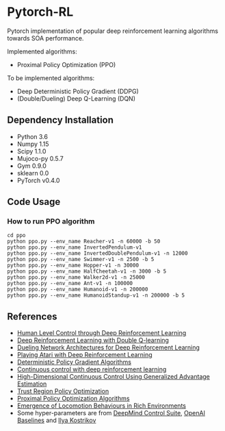 # Pytorch-RL
Pytorch implementation of popular deep reinforcement learning algorithms towards SOA performance.

Implemented algorithms:
* Proximal Policy Optimization (PPO)

To be implemented algorithms:
* Deep Deterministic Policy Gradient (DDPG)
* (Double/Dueling) Deep Q-Learning (DQN)

## Dependency Installation
* Python 3.6
* Numpy 1.15
* Scipy 1.1.0
* Mujoco-py 0.5.7
* Gym 0.9.0
* sklearn 0.0
* PyTorch v0.4.0

## Code Usage
### How to run PPO algorithm
```
cd ppo
python ppo.py --env_name Reacher-v1 -n 60000 -b 50
python ppo.py --env_name InvertedPendulum-v1
python ppo.py --env_name InvertedDoublePendulum-v1 -n 12000
python ppo.py --env_name Swimmer-v1 -n 2500 -b 5
python ppo.py --env_name Hopper-v1 -n 30000
python ppo.py --env_name HalfCheetah-v1 -n 3000 -b 5
python ppo.py --env_name Walker2d-v1 -n 25000
python ppo.py --env_name Ant-v1 -n 100000
python ppo.py --env_name Humanoid-v1 -n 200000
python ppo.py --env_name HumanoidStandup-v1 -n 200000 -b 5
```

## References
* [Human Level Control through Deep Reinforcement Learning](https://www.nature.com/nature/journal/v518/n7540/full/nature14236.html)
* [Deep Reinforcement Learning with Double Q-learning](https://arxiv.org/abs/1509.06461)
* [Dueling Network Architectures for Deep Reinforcement Learning](https://arxiv.org/abs/1511.06581)
* [Playing Atari with Deep Reinforcement Learning](https://arxiv.org/abs/1312.5602)
* [Deterministic Policy Gradient Algorithms](http://proceedings.mlr.press/v32/silver14.pdf)
* [Continuous control with deep reinforcement learning](https://arxiv.org/abs/1509.02971)
* [High-Dimensional Continuous Control Using Generalized Advantage Estimation](https://arxiv.org/abs/1506.02438)
* [Trust Region Policy Optimization](https://arxiv.org/abs/1502.05477)
* [Proximal Policy Optimization Algorithms](https://arxiv.org/abs/1707.06347)
* [Emergence of Locomotion Behaviours in Rich Environments](https://arxiv.org/abs/1707.02286)
* Some hyper-parameters are from [DeepMind Control Suite](https://arxiv.org/abs/1801.00690), [OpenAI Baselines](https://github.com/openai/baselines) and [Ilya Kostrikov](https://github.com/ikostrikov/pytorch-a2c-ppo-acktr)

